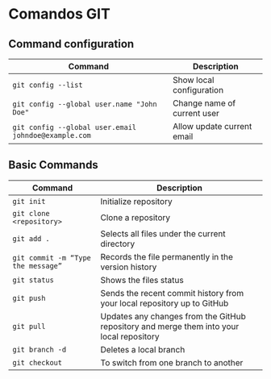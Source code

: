 # Comandos GIT

## Command configuration

| Command | Description |
| --- | --- |
|`git config --list`| Show local configuration |
| `git config --global user.name "John Doe"`| Change name of current user |
|`git config --global user.email johndoe@example.com`| Allow update current email |


## Basic Commands

| Command | Description |
| --- | --- |
|`git init`| Initialize repository |
|`git clone <repository>`| Clone a repository |
|`git add .` | Selects all files under the current directory |
|`git commit -m “Type the message”` |  Records the file permanently in the version history |
|`git status`| Shows the files status |
|`git push`| Sends the recent commit history from your local repository up to GitHub |
|`git pull`| Updates any changes from the GitHub repository and merge them into your local repository |
|`git branch -d`| Deletes a local branch |
|`git checkout`| To switch from one branch to another |




